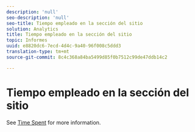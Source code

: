 ```yaml
---
description: 'null'
seo-description: 'null'
seo-title: Tiempo empleado en la sección del sitio
solution: Analytics
title: Tiempo empleado en la sección del sitio
topic: Informes
uuid: e8820dc6-7ecd-4d4c-9a40-96f008c5ddd3
translation-type: tm+mt
source-git-commit: 8c4c368a84ba5499d85f0b7512c99de47ddb14c2

---
```



# Tiempo empleado en la sección del sitio

See [Time Spent](/help/components/c-variables/c-metrics/metrics-time-spent.md) for more information.
